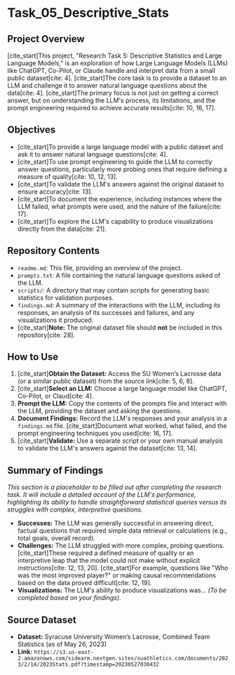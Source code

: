 # Task_05_Descriptive_Stats

## Project Overview
[cite_start]This project, "Research Task 5: Descriptive Statistics and Large Language Models," is an exploration of how Large Language Models (LLMs) like ChatGPT, Co-Pilot, or Claude handle and interpret data from a small public dataset[cite: 4]. [cite_start]The core task is to provide a dataset to an LLM and challenge it to answer natural language questions about the data[cite: 4]. [cite_start]The primary focus is not just on getting a correct answer, but on understanding the LLM's process, its limitations, and the prompt engineering required to achieve accurate results[cite: 10, 16, 17].

## Objectives
- [cite_start]To provide a large language model with a public dataset and ask it to answer natural language questions[cite: 4].
- [cite_start]To use prompt engineering to guide the LLM to correctly answer questions, particularly more probing ones that require defining a measure of quality[cite: 10, 12, 13].
- [cite_start]To validate the LLM's answers against the original dataset to ensure accuracy[cite: 13].
- [cite_start]To document the experience, including instances where the LLM failed, what prompts were used, and the nature of the failure[cite: 17].
- [cite_start]To explore the LLM's capability to produce visualizations directly from the data[cite: 21].

## Repository Contents
- `readme.md`: This file, providing an overview of the project.
- `prompts.txt`: A file containing the natural language questions asked of the LLM.
- `scripts/`: A directory that may contain scripts for generating basic statistics for validation purposes.
- `findings.md`: A summary of the interactions with the LLM, including its responses, an analysis of its successes and failures, and any visualizations it produced.
- [cite_start]**Note:** The original dataset file should **not** be included in this repository[cite: 28].

## How to Use
1.  [cite_start]**Obtain the Dataset:** Access the SU Women’s Lacrosse data (or a similar public dataset) from the source link[cite: 5, 6, 8].
2.  [cite_start]**Select an LLM:** Choose a large language model like ChatGPT, Co-Pilot, or Claud[cite: 4].
3.  **Prompt the LLM:** Copy the contents of the prompts file and interact with the LLM, providing the dataset and asking the questions.
4.  **Document Findings:** Record the LLM's responses and your analysis in a `findings.md` file. [cite_start]Document what worked, what failed, and the prompt engineering techniques you used[cite: 16, 17].
5.  [cite_start]**Validate:** Use a separate script or your own manual analysis to validate the LLM's answers against the dataset[cite: 13, 14].

## Summary of Findings
_This section is a placeholder to be filled out after completing the research task. It will include a detailed account of the LLM's performance, highlighting its ability to handle straightforward statistical queries versus its struggles with complex, interpretive questions._

-   **Successes:** The LLM was generally successful in answering direct, factual questions that required simple data retrieval or calculations (e.g., total goals, overall record).
-   **Challenges:** The LLM struggled with more complex, probing questions. [cite_start]These required a defined measure of quality or an interpretive leap that the model could not make without explicit instructions[cite: 12, 13, 20]. [cite_start]For example, questions like "Who was the most improved player?" or making causal recommendations based on the data proved difficult[cite: 12, 19].
-   **Visualizations:** The LLM's ability to produce visualizations was... _(To be completed based on your findings)_.

## Source Dataset
-   **Dataset:** Syracuse University Women’s Lacrosse, Combined Team Statistics (as of May 26, 2023)
-   **Link:** `https://s3.us-east-2.amazonaws.com/sidearm.nextgen.sites/suathletics.com/documents/2023/2/14/2023Stats.pdf?timestamp=20230527030432`
